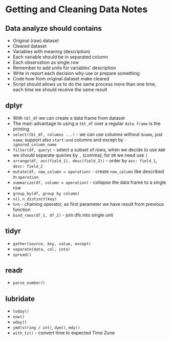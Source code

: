 # Getting and Cleaning Data Notes

## Data analyze should contains
* Original (raw) dataset
* Cleared dataset
* Variables with meaning (description)
* Each variable should be in separated column
* Each observation as single row
* Remember to add units for variables' description
* Write in report each decision why use or prepare something
* Code how from original dataset make cleared
* Script should allows us to do the same process more than one time, each time we should receive the same result

## dplyr
* With `tbl_df` we can create a data frame from dataset
* The main advantage to using a `tbl_df` over a regular `data frame` is the printing
* `select(tbl_df, columns ...)` - we can use columns without `$name`, just `name`; support also `start:end` columns and except by `-ignored_column_name`
* `filter(df, query)` - select a subset of rows, when we decide to use `AND` we should separate queries by `,` (comma); for `OR` we need use `|`
* `arrange(df, asc(field_1), desc(field_2))` - order by `asc: field_1`, `desc: field_2`
* `mutate(df, new_column = operation)` - create `new_column` like described in `operation`
* `summarize(df, column = operation)` - collapse the data frame to a single row
* `group_by(df, group by column)`
* `n()`, `n_distinct(key)`
* `%>%` - chaining operator, as first parameter we have result from previous function
* `bind_rows(df_1, df_2)` - join dfs into single unit

## tidyr
* `gather(source, key, value, except)`
* `separate(data, col, into)`
* `spread()`

## readr
* `parse_number()`

## lubridate
* `today()`
* `now()`
* `wday()`
* `ymd(string / int)`, `dym()`, `mdy()`
* `with_tz()` - convert time to expected Time Zone

